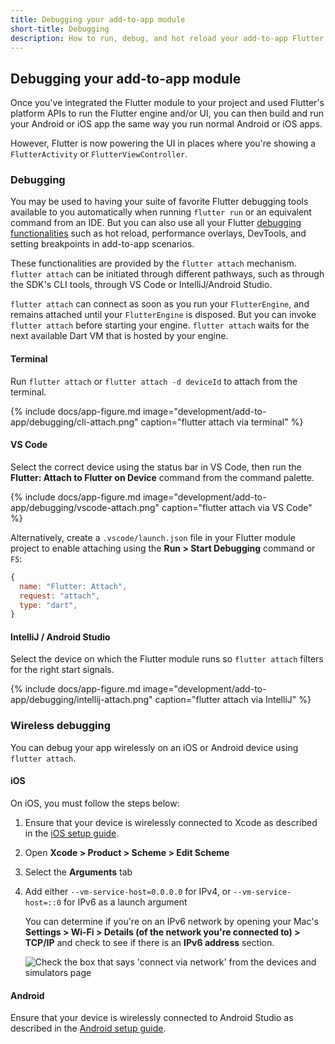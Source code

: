 ```yaml
---
title: Debugging your add-to-app module
short-title: Debugging
description: How to run, debug, and hot reload your add-to-app Flutter module.
---
```


## Debugging your add-to-app module

Once you've integrated the Flutter module to your project and used Flutter's
platform APIs to run the Flutter engine and/or UI,
you can then build and run your Android or iOS app the same way
you run normal Android or iOS apps.

However, Flutter is now powering the UI in places where you're showing a
`FlutterActivity` or `FlutterViewController`.

### Debugging

You may be used to having your suite of favorite Flutter debugging tools
available to you automatically when running `flutter run` or an equivalent
command from an IDE. But you can also use all your Flutter
[debugging functionalities][] such as hot reload, performance
overlays, DevTools, and setting breakpoints in add-to-app scenarios.

These functionalities are provided by the `flutter attach` mechanism.
`flutter attach` can be initiated through different pathways,
such as through the SDK's CLI tools,
through VS Code or IntelliJ/Android Studio.

`flutter attach` can connect as soon as you run your `FlutterEngine`, and
remains attached until your `FlutterEngine` is disposed. But you can invoke
`flutter attach` before starting your engine. `flutter attach` waits for
the next available Dart VM that is hosted by your engine.

#### Terminal

Run `flutter attach` or `flutter attach -d deviceId` to attach from the terminal.

{% include docs/app-figure.md image="development/add-to-app/debugging/cli-attach.png" caption="flutter attach via terminal" %}

#### VS Code

Select the correct device using the status bar in VS Code, then run the **Flutter: Attach to Flutter on Device** command from the command palette.

{% include docs/app-figure.md image="development/add-to-app/debugging/vscode-attach.png" caption="flutter attach via VS Code" %}

Alternatively, create a `.vscode/launch.json` file in your Flutter module project to enable attaching using the **Run > Start Debugging** command or `F5`:

```js
{
  name: "Flutter: Attach",
  request: "attach",
  type: "dart",
}
```

#### IntelliJ / Android Studio

Select the device on which the Flutter module runs so `flutter attach` filters for the right start signals.

{% include docs/app-figure.md image="development/add-to-app/debugging/intellij-attach.png" caption="flutter attach via IntelliJ" %}


[debugging functionalities]: {{site.url}}/testing/debugging

### Wireless debugging

You can debug your app wirelessly on an iOS or Android device 
using `flutter attach`.


#### iOS

On iOS, you must follow the steps below: 

<ol markdown="1">
<li markdown="1">

Ensure that your device is wirelessly connected to Xcode 
as described in the [iOS setup guide][].

</li>
<li markdown="1">

Open **Xcode > Product > Scheme > Edit Scheme**

</li>
<li markdown="1">

Select the **Arguments** tab 

</li>
<li markdown="1">

Add either `--vm-service-host=0.0.0.0` for IPv4, 
or `--vm-service-host=::0` for IPv6 as a launch argument

You can determine if you're on an IPv6 network by opening your Mac's 
**Settings > Wi-Fi > Details (of the network you're connected to) > TCP/IP** 
and check to see if there is an **IPv6 address** section.

<img src="/assets/images/docs/development/add-to-app/debugging/wireless-port.png" alt="Check the box that says 'connect via network' from the devices and simulators page">

</li>
</ol>

#### Android

Ensure that your device is wirelessly connected to Android Studio 
as described in the [Android setup guide][].

[iOS setup guide]: {{site.url}}/get-started/install/macos#deploy-to-ios-devices
[Android setup guide]: {{site.url}}/get-started/install/macos#set-up-your-android-device
